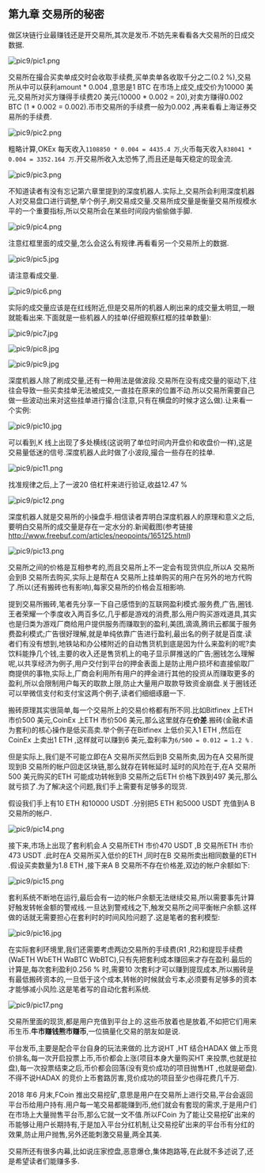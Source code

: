 
##  第九章  交易所的秘密


做区块链行业最赚钱还是开交易所,其次是发币.不妨先来看看各大交易所的日成交数据.

![pic9/pic1.png](pic9/pic1.png)

交易所在撮合买卖单成交时会收取手续费,买单卖单各收取千分之二(0.2 %),交易所从中可以获利amount * 0.004 ,意思是1 BTC 在市场上成交,成交价为10000 美元,交易所对买方赚得手续费20 美元(10000 * 0.002 = 20),对卖方赚得0.002 BTC (1 * 0.002 = 0.002).币市交易所的手续费一般为0.002 ,再来看看上海证券交易所的手续费.

![pic9/pic2.png](pic9/pic2.png)

粗略计算,OKEx 每天收入`1108850 * 0.004 = 4435.4 万`,火币每天收入`838041 * 0.004 = 3352.164 万`.开交易所收入太恐怖了,而且还是每天稳定的现金流.

![pic9/pic3.png](pic9/pic3.png)

不知道读者有没有忘记第六章里提到的深度机器人.实际上,交易所会利用深度机器人对交易盘口进行调整,举个例子,刷交易成交量.交易所成交量是衡量交易所规模水平的一个重要指标,所以交易所会在某些时间段内偷偷做手脚.

![pic9/pic4.png](pic9/pic4.png)

注意红框里面的成交量,怎么会这么有规律.再看看另一个交易所上的数据.

![pic9/pic5.jpg](pic9/pic5.jpg)

请注意看成交量.

![pic9/pic6.png](pic9/pic6.png)

实际的成交量应该是在红线附近,但是交易所的机器人刷出来的成交量太明显,一眼就能看出来.下面就是一些机器人的挂单(仔细观察红框的挂单数量):

![pic9/pic7.jpg](pic9/pic7.jpg)

![pic9/pic8.jpg](pic9/pic8.jpg)

![pic9/pic9.jpg](pic9/pic9.jpg)

深度机器人除了刷成交量,还有一种用法是做波段.交易所在没有成交量的驱动下,往往会导致一些买卖挂单无法被成交,一直挂在原来的位置不动.所以交易所需要自己做一些波动出来对这些挂单进行撮合(注意,只有在横盘的时候才这么做).让来看一个实例:

![pic9/pic10.jpg](pic9/pic10.jpg)

可以看到,K 线上出现了多处横线(这说明了单位时间内开盘价和收盘价一样),这是交易量低迷的信号.深度机器人此时做了小波段,撮合一些存在的挂单.

![pic9/pic11.png](pic9/pic11.png)

找准规律之后,上了一波20 倍杠杆来进行验证,收益12.47 %

![pic9/pic12.png](pic9/pic12.png)

深度机器人就是交易所的小操盘手.相信读者弄明白深度机器人的原理和意义之后,要明白交易所的成交量是存在一定水分的.新闻截图(参考链接  http://www.freebuf.com/articles/neopoints/165125.html)

![pic9/pic13.png](pic9/pic13.png)

交易所之间的价格是互相参考的,而且交易所上不一定会有现货供应,所以A 交易所会到B 交易所去购买,实际上是帮在A 交易所上挂单购买的用户在另外的地方代购了.所以(还有搬砖也有影响),每家交易所的价格会互相影响.

提到交易所搬砖,笔者先分享一下自己感悟到的互联网盈利模式:服务费,广告,圈钱.王者荣耀一个季度收入两百多亿,几乎都是游戏的消费,那么用户购买游戏道具,其实也是归类为游戏厂商给用户提供服务而赚取到的盈利,美团,滴滴,腾讯云都属于服务费盈利模式;广告很好理解,就是单纯依靠广告进行盈利,最出名的例子就是百度.读者们有没有想到,地铁站和办公楼附近的自动售货机到底是因为什么来盈利的呢?卖饮料能挣几个钱,主要的收入还是售货机上的电子显示屏推送的广告;圈钱怎么理解呢,以共享经济为例子,用户交付到平台的押金表面上是防止用户损坏和直接偷取厂商提供的事物,实际上,厂商会利用所有用户的押金进行其他的投资从而赚取更多的盈利,所以会限制用户每天的取款上限,防止大量用户取款导致资金崩盘.关于圈钱还可以举微信支付和支付宝这两个例子,读者们细细琢磨一下.

搬砖原理其实很简单,每一个交易所上的交易价格都有所不同.比如Bitfinex 上ETH 市价500 美元,CoinEx 上ETH 市价506 美元,那么这里就存在**价差**.搬砖(金融术语为套利)的核心操作是低买高卖.举个例子在Bitfinex 上低价买入1 ETH ,然后在CoinEx 上卖出1 ETH ,这样就可以赚到6 美元,盈利率为`6/500 = 0.012 = 1.2 %` .

但是实际上,我们是不可能立即在A 交易所买然后到B 交易所卖,因为在A 交易所提现到B 交易所的帐户回走区块链,那么就存在转帐延时.延时的风险在于,在A 交易所500 美元购买的ETH 可能成功转帐到B 交易所之后ETH 价格下跌到497 美元,那么就亏损了.为了解决这个问题,我们手上需要有足够多的现货.

假设我们手上有10 ETH 和10000 USDT .分别把5 ETH 和5000 USDT 充值到A B 交易所的帐户.

![pic9/pic14.png](pic9/pic14.png)

接下来,市场上出现了套利机会.A 交易所ETH 市价470 USDT ,B 交易所ETH 市价473 USDT .此时在A 交易所买入低价的ETH ,同时在B 交易所卖出相同数量的ETH .假设买卖数量为1.8 ETH ,接下来A B 交易所不存在价格差,双边的帐户余额如下:

![pic9/pic15.png](pic9/pic15.png)

套利系统不断地在运行,最后会有一边的帐户余额无法继续交易,所以需要事先计算好触发转帐金额的警戒线.一旦达到警戒线之下,触发交易所之间平衡帐户余额.这样做的话就无需要担心在套利时的时间风险问题了.这是笔者的套利模型:

![pic9/pic16.jpg](pic9/pic16.jpg)

在实际套利环境里,我们还需要考虑两边交易所的手续费(R1 ,R2)和提现手续费(WaETH WbETH WaBTC WbBTC),只有先把套利成本赚回来才存在盈利.最后的计算是,每次套利盈利0.256 % 时,需要10 次套利才可以赚到提现成本,所以搬砖是有最低搬砖资本的,一旦低于这个成本,转帐的时候就会亏本,必须要有足够多的资本才能够减小风险.这是笔者写的自动化套利系统.

![pic9/pic17.png](pic9/pic17.png)

交易所里面的现货,都是用户充值到平台上的.这些币放着也是放着,不如把它们用来币生币.**牛市赚钱熊市赚币**,一位搞量化交易的朋友如是说.

平台发币,主要是配合平台自身的玩法来做的.比方说HT ,HT 结合HADAX 做上币竞价排名,每一次开启投票上币,币价都会上涨(项目本身大量购买HT 来投票,也就是拉盘),每一次投票结束之后,币价都会回落(没有竞价成功的项目抛售HT ,也就是砸盘).不得不说HADAX 的竞价上币套路厉害,竞价成功的项目至少也得花费几千万.

2018 年6 月末,FCoin 推出交易挖矿,意思是用户在交易所上进行交易,平台会返回平台币给用户持有.用户每一笔交易都能赚到币,他们就会有套现的需求,于是用户们在市场上大量抛售平台币,那么它就一文不值.所以FCoin 为了能让交易挖矿出来的币能够让用户长期持有,于是加入平台分红机制,让交易挖矿出来的平台币有分红的效果,防止用户抛售,另外还能刺激交易量,两全其美.

交易所还有很多内幕,比如说庄家控盘,恶意爆仓,集体跑路等,在此就不多述说了,还是希望读者们能赚多多.
